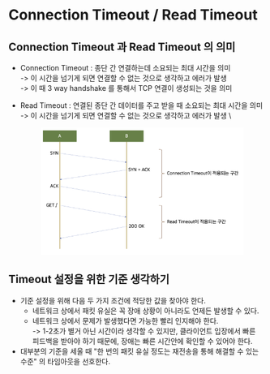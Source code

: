 # Connection Timeout / Read Timeout

## Connection Timeout 과 Read Timeout 의 의미

* Connection Timeout : 종단 간 연결하는데 소요되는 최대 시간을 의미 \
  \-> 이 시간을 넘기게 되면 연결할 수 없는 것으로 생각하고 에러가 발생 \
  \-> 이 때 3 way handshake 를 통해서 TCP 연결이 생성되는 것을 의미&#x20;
*   Read Timeout : 연결된 종단 간 데이터를 주고 받을 때 소요되는 최대 시간을 의미\
    \-> 이 시간을 넘기게 되면 연결할 수 없는 것으로 생각하고 에러가 발생 \


    <figure><img src="../.gitbook/assets/image (1) (1).png" alt=""><figcaption></figcaption></figure>

## Timeout 설정을 위한 기준 생각하기

* 기준 설정을 위해 다음 두 가지 조건에 적당한 값을 찾아야 한다.&#x20;
  * 네트워크 상에서 패킷 유실은 꼭 장애 상황이 아니라도 언제든 발생할 수 있다.
  * 네트워크 상에서 문제가 발생했다면 가능한 빨리 인지해야 한다. \
    \-> 1-2초가 별거 아닌 시간이라 생각할 수 있지만, 클라이언트 입장에서 빠른 피드백을 받아야 하기 때문에, 장애는 빠른 시간안에 확인할 수 있어야 한다.&#x20;
* 대부분의 기준을 세울 때 "한 번의 패킷 유실 정도는 재전송을 통해 해결할 수 있는 수준" 의 타임아웃을 선호한다.&#x20;
